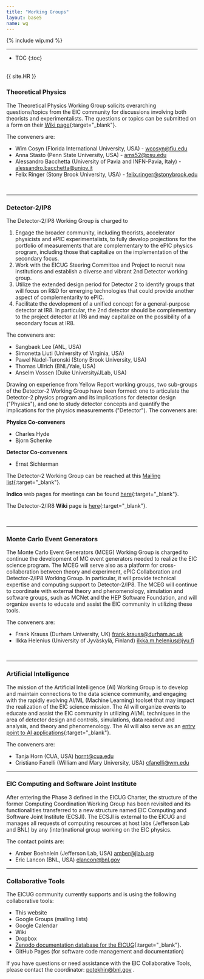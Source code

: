 ```yaml
---
title: "Working Groups"
layout: base5
name: wg
---
```


{% include wip.md %}

---

* TOC
{:toc}

<span id="theoretical-physics"><br/></span>
{{ site.HR }}

### Theoretical Physics  

The Theoretical Physics Working Group solicits overarching questions/topics from the EIC community for discussions involving both theorists and experimentalists. The questions or topics can be submitted on a form on their [Wiki page](https://wiki.bnl.gov/eicug/index.php/Theory){:target="_blank"}. 

The conveners are:
* Wim Cosyn (Florida International University, USA) - <wcosyn@fiu.edu>
* Anna Stasto (Penn State University, USA) - <ams52@psu.edu>
* Alessandro Bacchetta (University of Pavia and INFN-Pavia, Italy) - <alessandro.bacchetta@unipv.it>
* Felix Ringer (Stony Brook University, USA) - <felix.ringer@stonybrook.edu>

<span id="detector-II"><br/></span>

---

### Detector-2/IP8

The Detector-2/IP8 Working Group is charged to
1. Engage the broader community, including theorists, accelerator physicists and ePIC
experimentalists, to fully develop projections for the portfolio of measurements that are
complementary to the ePIC physics program, including those that capitalize on the implementation
of the secondary focus.
2. Work with the EICUG Steering Committee and Project to recruit new institutions and establish a
diverse and vibrant 2nd Detector working group.
3. Utilize the extended design period for Detector 2 to identify groups that will focus on R&D for
emerging technologies that could provide another aspect of complementarity to ePIC.
4. Facilitate the development of a unified concept for a general-purpose detector at IR8. In particular,
the 2nd detector should be complementary to the project detector at IR6 and may capitalize on the
possibility of a secondary focus at IR8.

The conveners are:
*  Sangbaek Lee (ANL, USA)
*  Simonetta Liuti (University of Virginia, USA)
*  Pawel Nadel-Turonski (Stony Brook University, USA)
*  Thomas Ullrich (BNL/Yale, USA)
*  Anselm Vossen (Duke University/JLab, USA)

Drawing on experience from Yellow Report working groups, two sub-groups of the Detector-2 Working Group have been formed: one to articulate the Detector-2 physics program and its implications for detector design ("Physics"), and one to study detector concepts and quantify the implications for the physics measurements ("Detector"). 
The conveners are: 

__Physics Co-conveners__
   * Charles Hyde
   * Bjorn Schenke

__Detector Co-conveners__
   * Ernst Sichterman

The Detector-2 Working Group can be reached at this [Mailing list](mailto:eic-det2-l@lists.bnl.gov){:target="_blank"}. 

__Indico__ web pages for meetings can be found [here](https://indico.bnl.gov/category/439/){:target="_blank"}. 

The Detector-2/IR8 __Wiki__ page is [here](https://wiki.bnl.gov/eic-detector-2/){:target="_blank"}.


<span id="MC-event-generators"><br/></span>

---


### Monte Carlo Event Generators

The Monte Carlo Event Generators (MCEG) Working Group is charged to continue the development of MC event generators needed to realize the EIC science program. The MCEG will serve also as a platform for cross-collaboration between theory and experiment, ePIC Collaboration and Detector-2/IP8 Working Group. In particular, it will provide technical expertise and computing support to Detector-2/IP8. The MCEG will continue to coordinate with external theory and phenomenology, simulation and software groups, such as MCNet and the HEP Software Foundation, and will organize events to educate and assist the EIC community in utilizing these tools. 

The conveners are:
*  Frank Krauss (Durham University, UK)  <frank.krauss@durham.ac.uk>
*  Ilkka Helenius (University of Jyväskylä, Finland) <ilkka.m.helenius@jyu.fi>


<span id="artificial-intelligence"><br/></span>

---


### Artificial Intelligence

The mission of the Artificial Intelligence (AI) Working Group is to develop and maintain connections to the data science community, and engaging with the rapidly evolving AI/ML  (Machine Learning) toolset that may impact the realization of the EIC science mission. The AI will organize events to educate and assist the EIC community in utilizing AI/ML techniques in the area of detector design and controls, simulations, data readout and analysis, and theory and phenomenology. The AI will also serve as an [entry point to AI applications](https://eic.ai){:target="_blank"}. 

The conveners are:
*  Tanja Horn (CUA, USA)  <hornt@cua.edu>
*  Cristiano Fanelli (William and Mary University, USA) <cfanelli@wm.edu>

---


### EIC Computing and Software Joint Institute

After entering the Phase 3 defined in the EICUG Charter, the structure of the former Computing Coordination Working Group has been revisited and its functionalities transferred to a new structure named EIC Computing and Software Joint Institute (ECSJI). The ECSJI is external to the EICUG and manages all requests of computing resources at host labs (Jefferson Lab and BNL) by any (inter)national group working on the EIC physics. 

The contact points are:
*  Amber Boehnlein (Jefferson Lab, USA) <amber@jlab.org>
*  Eric Lancon (BNL, USA) <elancon@bnl.gov>


---

### Collaborative Tools

The EICUG community currently supports and is using the following collaborative tools:
* This website
* Google Groups (mailing lists)
* Google Calendar
* Wiki
* Dropbox
* [Zenodo documentation database for the EICUG](https://zenodo.org/communities/eicug/){:target="_blank"}.
* GitHub Pages (for software code management and documentation)

If you have questions or need assistance with the EIC Collaborative Tools, please contact the coordinator: <potekhin@bnl.gov> .

<!-- [Contacting the conveners](eic-det2-conveners-l@lists.bnl.gov){:target="_blank"} 

<span id="software"><br/></span>

---

### Software

The Software Working Group (SWG) is open to all members of the EICUG to work on all aspects of EIC Software. The initial focus of the SWG is on physics and detector simulations and the support of the ongoing development of the science program and detectors for the EIC. The work plan of the SWG has involved from the [Expression of Interest for Software](https://eic.github.io/activities/eoi.html){:target="_blank"} that is based on input from the wider community.

#### AI Working Group

EIC has the unique opportunity to start incorporating AI from the very beginning and to systematically leverage on it during all phases of the project. AI will be an integral part of the EIC software and we will take advantage of intelligent decisions in all aspects of data processing from detector readout and control to analysis. To work in this direction, there is an AI Working Group (AI) as part of the SWG. The AIWG will serve as an [entry point to AI applications](https://eic.ai){:target="_blank"} and will organize workshops, tutorials, and Kaggle-like challenges. 

#### Communication
The SWG communicates via its [mailing list](mailto:eicug-software@eicug.org){:target="_blank"} and organizes regular [online and in-person meetings](https://indico.bnl.gov/category/301/){:target="_blank"} as well as tutorials that enable broad and active participation from within the EICUG as a whole. For questions about the Software Working Group, please contact the [conveners](mailto:eicug-software-conveners@eicug.org){:target="_blank"}: 
* Andrea Bressan (University of Trieste and INFN)
* Markus Diefenthaler (Jefferson Lab)
* Cristiano Fanelli (William & Mary)
* Tanja Horn (Catholic University of America)
* Torre Wenaus (BNL)

